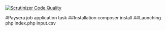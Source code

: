 [![Scrutinizer Code Quality](https://scrutinizer-ci.com/g/sedvis/PayseraTask/badges/quality-score.png?b=master)](https://scrutinizer-ci.com/g/sedvis/PayseraTask/?branch=master)

#Paysera job application task
##Installation
composer install
##Launching
php index.php input.csv